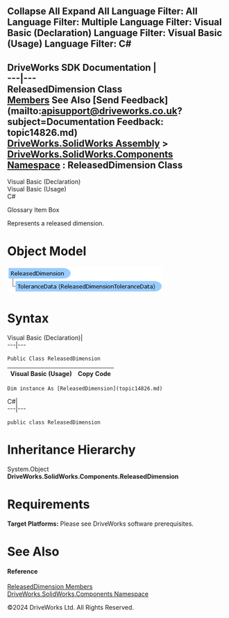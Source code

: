        

 Collapse All Expand All  Language Filter: All  Language Filter: Multiple  Language Filter: Visual Basic (Declaration) Language Filter: Visual Basic (Usage) Language Filter: C#  
---  
DriveWorks SDK Documentation  |   
---|---  
ReleasedDimension Class   
[Members](topic14827.md) See Also [Send Feedback](mailto:apisupport@driveworks.co.uk?subject=Documentation Feedback: topic14826.md)  
[DriveWorks.SolidWorks Assembly](topic13342.md) > [DriveWorks.SolidWorks.Components Namespace](topic13925.md) : ReleasedDimension Class  
---  
  
Visual Basic (Declaration)    
Visual Basic (Usage)    
C# 

Glossary Item Box

Represents a released dimension. 

# Object Model

![](dotnetdiagramimages/image839.png)

# Syntax

Visual Basic (Declaration)|   
---|---  
      
    
    Public Class ReleasedDimension   
  
Visual Basic (Usage)| Copy Code  
---|---  
      
    
    Dim instance As [ReleasedDimension](topic14826.md)  
  
C#|   
---|---  
      
    
    public class ReleasedDimension   
  
# Inheritance Hierarchy

System.Object  
**DriveWorks.SolidWorks.Components.ReleasedDimension**  


# Requirements

**Target Platforms:** Please see DriveWorks software prerequisites.

# See Also

#### Reference

[ReleasedDimension Members](topic14827.md)   
[DriveWorks.SolidWorks.Components Namespace](topic13925.md)

©2024 DriveWorks Ltd. All Rights Reserved.
